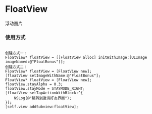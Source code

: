 # FloatView
浮动图片

### 使用方式
<pre><code>
创建方式一：
FloatView* floatView = [[FloatView alloc] initWithImage:[UIImage imageNamed:@"FloatBonus"]];
创建方式二：
FloatView* floatView = [FloatView new];
[floatView setImageWithName:@"FloatBonus"];
FloatView* floatView = [FloatView new];
floatView.stayAlpha = 0.3;
floatView.stayMode = STAYMODE_RIGHT;
[floatView setTapActionWithBlock:^{
    NSLog(@"跳转到邀请好友界面");
}];
[self.view addSubview:floatView];
</code></pre>
